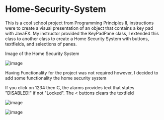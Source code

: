 # Home-Security-System
This is a cool school project from Programming Principles II, instructions were to create a visual presentation of an object that contains a key pad with JavaFX. My instructor provided the KeyPadPane class, I extended this class to another class to create a Home Security System with buttons, textfields, and selections of panes. 

Image of the Home Security System 

![image](https://user-images.githubusercontent.com/116985888/228966908-c50abf43-b2ad-40d6-b6ce-54b25d28e00e.png)

Having Functionality for the project was not required however, I decided to add some functionality the home security system

If you click on 1234 then C, the alarms provides text that states "DISABLED!" if not "Locked". The < buttons clears the textfield

![image](https://user-images.githubusercontent.com/116985888/228968056-d3ab1868-1133-4a32-bd55-96993026cc66.png)

![image](https://user-images.githubusercontent.com/116985888/228967929-b99f0be0-36e5-47bc-8176-2b66cdb00da6.png)


